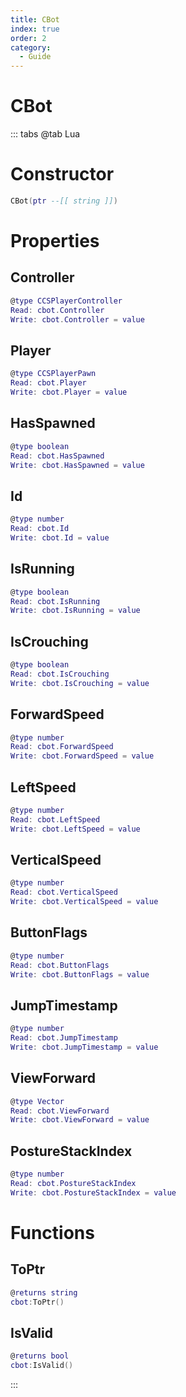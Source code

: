 ```yaml
---
title: CBot
index: true
order: 2
category:
  - Guide
---
```


# CBot

::: tabs
@tab Lua
# Constructor
```lua
CBot(ptr --[[ string ]])
```
# Properties
## Controller 
```lua
@type CCSPlayerController
Read: cbot.Controller
Write: cbot.Controller = value
```
## Player 
```lua
@type CCSPlayerPawn
Read: cbot.Player
Write: cbot.Player = value
```
## HasSpawned 
```lua
@type boolean
Read: cbot.HasSpawned
Write: cbot.HasSpawned = value
```
## Id 
```lua
@type number
Read: cbot.Id
Write: cbot.Id = value
```
## IsRunning 
```lua
@type boolean
Read: cbot.IsRunning
Write: cbot.IsRunning = value
```
## IsCrouching 
```lua
@type boolean
Read: cbot.IsCrouching
Write: cbot.IsCrouching = value
```
## ForwardSpeed 
```lua
@type number
Read: cbot.ForwardSpeed
Write: cbot.ForwardSpeed = value
```
## LeftSpeed 
```lua
@type number
Read: cbot.LeftSpeed
Write: cbot.LeftSpeed = value
```
## VerticalSpeed 
```lua
@type number
Read: cbot.VerticalSpeed
Write: cbot.VerticalSpeed = value
```
## ButtonFlags 
```lua
@type number
Read: cbot.ButtonFlags
Write: cbot.ButtonFlags = value
```
## JumpTimestamp 
```lua
@type number
Read: cbot.JumpTimestamp
Write: cbot.JumpTimestamp = value
```
## ViewForward 
```lua
@type Vector
Read: cbot.ViewForward
Write: cbot.ViewForward = value
```
## PostureStackIndex 
```lua
@type number
Read: cbot.PostureStackIndex
Write: cbot.PostureStackIndex = value
```
# Functions
## ToPtr
```lua
@returns string
cbot:ToPtr()
```
## IsValid
```lua
@returns bool
cbot:IsValid()
```

:::